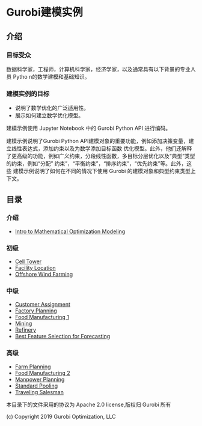 # Gurobi建模实例

## 介绍

### 目标受众

数据科学家，工程师，计算机科学家，经济学家，以及通常具有以下背景的专业人员 Pytho n的数学建模和基础知识。

### 建模实例的目标

- 说明了数学优化的广泛适用性。
- 展示如何建立数学优化模型。

建模示例使用 Jupyter Notebook 中的 Gurobi Python API 进行编码。

建模示例说明了Gurobi Python API建模对象的重要功能，例如添加决策变量，建立线性表达式，添加约束以及为数学添加目标函数
优化模型。此外，他们还解释了更高级的功能，例如广义约束，分段线性函数，多目标分层优化以及“典型”类型的约束，例如“分配” 约束”，“平衡约束”，“排序约束”，“优先约束”等。此外，这些 建模示例说明了如何在不同的情况下使用 Gurobi
的建模对象和典型约束类型上下文。

## 目录

### 介绍

- [Intro to Mathematical Optimization Modeling](https://github.com/Gurobi/modeling-examples/tree/master/intro_to_modeling)

### 初级

- [Cell Tower](https://github.com/Gurobi/modeling-examples/tree/master/cell_tower_coverage)
- [Facility Location](https://github.com/Gurobi/modeling-examples/tree/master/facility_location)
- [Offshore Wind Farming](https://github.com/Gurobi/modeling-examples/tree/master/offshore_wind_farming)

### 中级

- [Customer Assignment](https://github.com/Gurobi/modeling-examples/tree/master/customer_assignment)
- [Factory Planning](https://github.com/Gurobi/modeling-examples/tree/master/factory_planning_1_)
- [Food Manufacturing 1](https://github.com/Gurobi/modeling-examples/tree/master/food_manufacturing_1)
- [Mining](https://github.com/Gurobi/modeling-examples/tree/master/mining)
- [Refinery](https://github.com/Gurobi/modeling-examples/tree/master/refinery)
- [Best Feature Selection for Forecasting](https://github.com/Gurobi/modeling-examples/tree/master/linear_regression)

### 高级

- [Farm Planning](https://github.com/Gurobi/modeling-examples/tree/master/farm_planning)
- [Food Manufacturing 2](https://github.com/Gurobi/modeling-examples/tree/master/food_manufacturing_1)
- [Manpower Planning](https://github.com/Gurobi/modeling-examples/tree/master/manpower_planning)
- [Standard Pooling](https://github.com/Gurobi/modeling-examples/tree/master/pooling)
- [Traveling Salesman](https://github.com/Gurobi/modeling-examples/tree/master/traveling_salesman)

本目录下的文件采用的协议为 Apache 2.0 license,版权归 Gurobi 所有

(c) Copyright 2019 Gurobi Optimization, LLC
